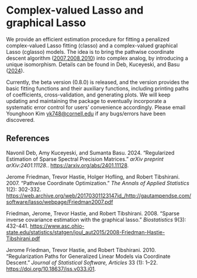 
# Complex-valued Lasso and graphical Lasso

We provide an efficient estimation procedure for fitting a penalized
complex-valued Lasso fitting (classo) and a complex-valued graphical
Lasso (cglasso) models. The idea is to bring the pathwise coordinate
descent algorithm
([2007](#ref-pathwise),[2008](#ref-glasso),[2010](#ref-glmnet)) into
complex analog, by introducing a unique isomorphism. Details can be
found in Deb, Kuceyeski, and Basu ([2024](#ref-classo)).

Currently, the beta version (0.8.0) is released, and the version
provides the basic fitting functions and their auxiliary functions,
including printing paths of coefficients, cross-validation, and
generating plots. We will keep updating and maintaining the package to
eventually incorporate a systematic error control for users’ convenience
accordingly. Please email Younghoon Kim <yk748@cornell.edu> if any
bugs/errors have been discovered.

## References

<div id="ref-classo" class="references">

Navonil Deb, Amy Kuceyeski, and Sumanta Basu. 2024. “Regularized
Estimation of Sparse Spectral Precision Matrices.” *arXiv preprint
arXiv:2401.11128.*. <https://arxiv.org/abs/2401.11128>.

<div id="ref-pathwise" class="references">

Jerome Friedman, Trevor Hastie, Holger Hofling, and Robert Tibshirani.
2007. “Pathwise Coordinate Optimization.” *The Annals of Applied
Statistics* 1(2): 302-332.
<https://web.archive.org/web/20170301123147id_/http://gautampendse.com/software/lasso/webpage/Friedman2007.pdf>

<div id="ref-glasso" class="references">

Friedman, Jerome, Trevor Hastie, and Robert Tibshirani. 2008. “Sparse
inverse covariance estimation with the graphical lasso.” *Biostatistics*
9(3): 432-441.
<https://www.asc.ohio-state.edu/statistics/statgen/joul_aut2015/2008-Friedman-Hastie-Tibshirani.pdf>

<div id="ref-glmnet" class="references">

Jerome Friedman, Trevor Hastie, and Robert Tibshirani. 2010.
“Regularization Paths for Generalized Linear Models via Coordinate
Descent.” *Journal of Statistical Software, Articles* 33 (1): 1–22.
<https://doi.org/10.18637/jss.v033.i01>.

